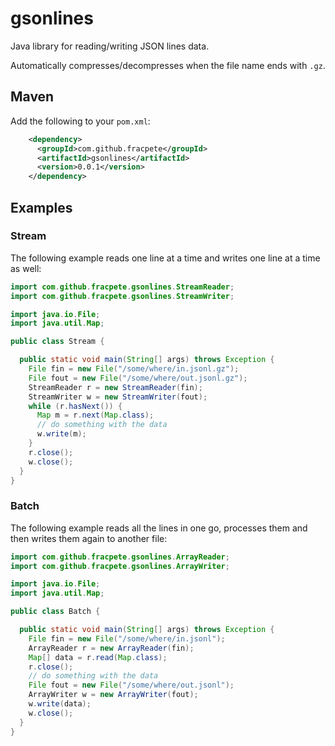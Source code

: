 # gsonlines
Java library for reading/writing JSON lines data.

Automatically compresses/decompresses when the file name ends with `.gz`.


## Maven

Add the following to your `pom.xml`:

```xml
    <dependency>
      <groupId>com.github.fracpete</groupId>
      <artifactId>gsonlines</artifactId>
      <version>0.0.1</version>
    </dependency>
```


## Examples

### Stream

The following example reads one line at a time and writes one line at a time as well:

```java
import com.github.fracpete.gsonlines.StreamReader;
import com.github.fracpete.gsonlines.StreamWriter;

import java.io.File;
import java.util.Map;

public class Stream {

  public static void main(String[] args) throws Exception {
    File fin = new File("/some/where/in.jsonl.gz");
    File fout = new File("/some/where/out.jsonl.gz");
    StreamReader r = new StreamReader(fin);
    StreamWriter w = new StreamWriter(fout);
    while (r.hasNext()) {
      Map m = r.next(Map.class);
      // do something with the data
      w.write(m);
    }
    r.close();
    w.close();
  }
}
```

### Batch

The following example reads all the lines in one go, processes them and then writes them again to another file: 

```java
import com.github.fracpete.gsonlines.ArrayReader;
import com.github.fracpete.gsonlines.ArrayWriter;

import java.io.File;
import java.util.Map;

public class Batch {

  public static void main(String[] args) throws Exception {
    File fin = new File("/some/where/in.jsonl");
    ArrayReader r = new ArrayReader(fin);
    Map[] data = r.read(Map.class);
    r.close();
    // do something with the data
    File fout = new File("/some/where/out.jsonl");
    ArrayWriter w = new ArrayWriter(fout);
    w.write(data);
    w.close();
  }
}
```

